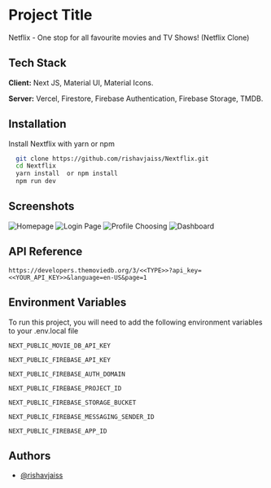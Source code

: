 
# Project Title

Netflix - One stop for all favourite movies and TV Shows! (Netflix Clone)






## Tech Stack

**Client:** Next JS, Material UI, Material Icons. 

**Server:** Vercel, Firestore, Firebase Authentication, Firebase Storage, TMDB.


## Installation

Install Nextflix with yarn or npm

```bash
  git clone https://github.com/rishavjaiss/Nextflix.git
  cd Nextflix
  yarn install  or npm install
  npm run dev
``` 
    
## Screenshots

![Homepage](https://ibb.co/2n462CB)
![Login Page](https://ibb.co/mSSH5p8)
![Profile Choosing](https://ibb.co/KxHpS5y)
![Dashboard](https://ibb.co/MV7ZnSj)

## API Reference

```
https://developers.themoviedb.org/3/<<TYPE>>?api_key=<<YOUR_API_KEY>>&language=en-US&page=1
```



## Environment Variables

To run this project, you will need to add the following environment variables to your .env.local file

`NEXT_PUBLIC_MOVIE_DB_API_KEY`

`NEXT_PUBLIC_FIREBASE_API_KEY`

`NEXT_PUBLIC_FIREBASE_AUTH_DOMAIN`

`NEXT_PUBLIC_FIREBASE_PROJECT_ID`

`NEXT_PUBLIC_FIREBASE_STORAGE_BUCKET`

`NEXT_PUBLIC_FIREBASE_MESSAGING_SENDER_ID`

`NEXT_PUBLIC_FIREBASE_APP_ID`


## Authors

- [@rishavjaiss](https://www.github.com/rishavjaiss)


